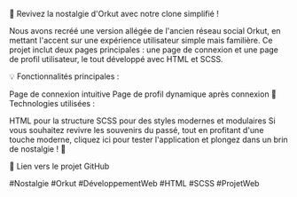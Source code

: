 🚀 Revivez la nostalgie d'Orkut avec notre clone simplifié !

Nous avons recréé une version allégée de l'ancien réseau social Orkut, en mettant l'accent sur une expérience utilisateur simple mais familière. Ce projet inclut deux pages principales : une page de connexion et une page de profil utilisateur, le tout développé avec HTML et SCSS.

💡 Fonctionnalités principales :

Page de connexion intuitive
Page de profil dynamique après connexion
🔧 Technologies utilisées :

HTML pour la structure
SCSS pour des styles modernes et modulaires
Si vous souhaitez revivre les souvenirs du passé, tout en profitant d'une touche moderne, cliquez ici pour tester l'application et plongez dans un brin de nostalgie ! 🌟

🔗 Lien vers le projet GitHub

#Nostalgie #Orkut #DéveloppementWeb #HTML #SCSS #ProjetWeb